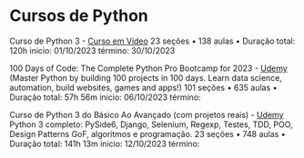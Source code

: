 # Cursos de Python
Curso de Python 3 - [Curso em Video](https://www.cursoemvideo.com/curso/python-3-mundo-1/)
23 seções • 138 aulas • Duração total: 120h
inicio: 01/10/2023
término: 30/10/2023

100 Days of Code: The Complete Python Pro Bootcamp for 2023 - [Udemy](https://www.udemy.com/course/100-days-of-code/)
(Master Python by building 100 projects in 100 days. Learn data science, automation, build websites, games and apps!)
101 seções • 635 aulas • Duração total: 57h 56m
inicio: 06/10/2023
término:

Curso de Python 3 do Básico Ao Avançado (com projetos reais) - [Udemy](https://www.udemy.com/course/python-3-do-zero-ao-avancado/)
Python 3 completo: PySide6, Django, Selenium, Regexp, Testes, TDD, POO, Design Patterns GoF, algoritmos e programação.
23 seções • 748 aulas • Duração total: 141h 13m
inicio: 12/10/2023
término:
